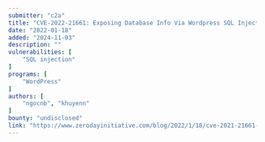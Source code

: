 ```yaml
---
submitter: "c2a"
title: "CVE-2022-21661: Exposing Database Info Via Wordpress SQL Injection"
date: "2022-01-18"
added: "2024-11-03"
description: ""
vulnerabilities: [
    "SQL injection"
]
programs: [
    "WordPress"
]
authors: [
    "ngocnb", "khuyenn"
]
bounty: "undisclosed"
link: "https://www.zerodayinitiative.com/blog/2022/1/18/cve-2021-21661-exposing-database-info-via-wordpress-sql-injection"
---
```




